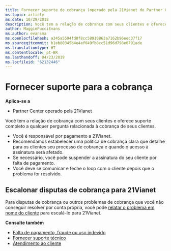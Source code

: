 ```yaml
---
title: Fornecer suporte de cobrança (operado pela 21Vianet do Partner Center)
ms.topic: article
ms.date: 10/29/2018
description: Você tem a relação de cobrança com seus clientes e oferece suporte completo a qualquer pergunta relacionada à cobrança de seus clientes.
author: MaggiePucciEvans
ms.author: evansma
ms.openlocfilehash: a345a5594fd0f8cc58910863a7162b96eec37f17
ms.sourcegitcommit: b1ab80345b4e4af649fb8cc51d96d798e0791ade
ms.translationtype: HT
ms.contentlocale: pt-BR
ms.lasthandoff: 04/23/2019
ms.locfileid: "62132446"
---
```

# <a name="provide-billing-support"></a>Fornecer suporte para a cobrança

**Aplica-se a**

-   Partner Center operado pela 21Vianet

Você tem a relação de cobrança com seus clientes e oferece suporte completo a qualquer pergunta relacionada à cobrança de seus clientes.

-   Você é responsável por pagamento a 21Vianet.
-   Recomendamos estabelecer uma política de cobrança clara que detalhe para os clientes seu processo de cobrança e quando o acesso à assinatura será afetado.
-   Se necessário, você pode suspender a assinatura do seu cliente por falta de pagamento.
-   Você deve se comunicar e feche o loop com o cliente depois que o problema for resolvido.

## <a href="" id="billingdisputes"></a>Escalonar disputas de cobrança para 21Vianet

Para disputas de cobrança ou outros problemas de cobrança que você não conseguir resolver por conta própria, você pode [relatar o problema em nome do cliente](report-problems-on-behalf-of-a-customer.md) para escalá-lo para 21Vianet.

**Consulte também**

-   [Falta de pagamento, fraude ou uso indevido](non-payment-fraud-or-misuse.md)
-   [Fornecer suporte técnico](provide-technical-support.md)
-   [Atendimento ao cliente](customer-support.md)

